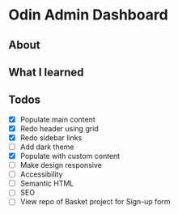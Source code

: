 # Odin Admin Dashboard
## About
## What I learned
## Todos
- [x] Populate main content
- [x] Redo header using grid
- [x] Redo sidebar links
- [ ] Add dark theme
- [x] Populate with custom content
- [ ] Make design responsive
- [ ] Accessibility
- [ ] Semantic HTML
- [ ] SEO
- [ ] View repo of Basket project for Sign-up form